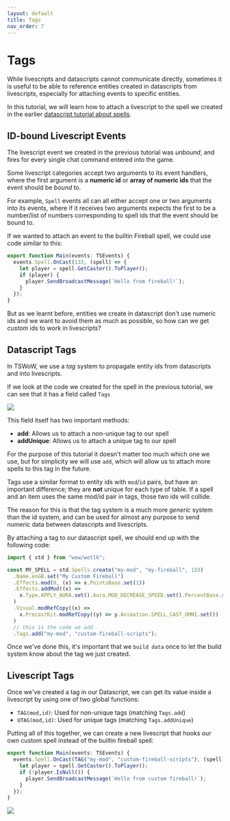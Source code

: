 ```yaml
---
layout: default
title: Tags
nav_order: 7
---
```


# Tags

While livescripts and datascripts cannot communicate directly, sometimes it is useful to be able to reference entities created in datascripts from livescripts, especially for attaching events to specific entities.

In this tutorial, we will learn how to attach a livescript to the spell we created in the earlier [datascript tutorial about spells](./datascript-references).

## ID-bound Livescript Events

The livescript event we created in the previous tutorial was _unbound_, and fires for every single chat command entered into the game.

Some livescript categories accept two arguments to its event handlers, where the first argument is a **numeric id** or **array of numeric ids** that the event should be _bound_ to.

For example, `Spell` events all can all either accept one or two arguments into its events, where if it receives two arguments expects the first to be a number/list of numbers corresponding to spell ids that the event should be bound to.

If we wanted to attach an event to the builtin Fireball spell, we could use code similar to this:

```ts
export function Main(events: TSEvents) {
  events.Spell.OnCast(133, (spell) => {
    let player = spell.GetCaster().ToPlayer();
    if (player) {
      player.SendBroadcastMessage(`Hello from fireball!`);
    }
  });
}
```

But as we learnt before, entities we create in datascript don't use numeric ids and we want to avoid them as much as possible, so how can we get _custom_ ids to work in livescripts?

## Datascript Tags

In TSWoW, we use a _tag_ system to propagate entity ids from datascripts and into livescripts.

If we look at the code we created for the spell in the previous tutorial, we can see that it has a field called `Tags`

<img class="mi ili" src="https://i.imgur.com/d5TR4qD.png" />

This field itself has two important methods:

- **add**: Allows us to attach a non-unique tag to our spell
- **addUnique**: Allows us to attach a unique tag to our spell

For the purpose of this tutorial it doesn't matter too much which one we use, but for simplicity we will use `add`, which will allow us to attach more spells to this tag in the future.

Tags use a similar format to entity ids with `mod`/`id` pairs, but have an important difference; they are **not** unique for each type of table. If a spell and an item uses the same mod/id pair in tags, those two ids will collide.

The reason for this is that the tag system is a much more _generic_ system than the id system, and can be used for almost any purpose to send numeric data between datascripts and livescripts.

By attaching a tag to our datascript spell, we should end up with the following code:

```ts
import { std } from "wow/wotlk";

const MY_SPELL = std.Spells.create("my-mod", "my-fireball", 133)
  .Name.enGB.set("My Custom Fireball")
  .Effects.mod(0, (x) => x.PointsBase.set(1))
  .Effects.addMod((x) =>
    x.Type.APPLY_AURA.set().Aura.MOD_DECREASE_SPEED.set().PercentBase.set(-42)
  )
  .Visual.modRefCopy((x) =>
    x.PrecastKit.modRefCopy((y) => y.Animation.SPELL_CAST_OMNI.set())
  )
  // this is the code we add
  .Tags.add("my-mod", "custom-fireball-scripts");
```

Once we've done this, it's important that we `build data` once to let the build system know about the tag we just created.

## Livescript Tags

Once we've created a tag in our Datascript, we can get its value inside a livescript by using one of two global functions:

- `TAG(mod,id)`: Used for non-unique tags (matching `Tags.add`)
- `UTAG(mod,id)`: Used for unique tags (matching `Tags.addUnique`)

Putting all of this together, we can create a new livescript that hooks our own custom spell instead of the builtin fireball spell:

```ts
export function Main(events: TSEvents) {
  events.Spell.OnCast(TAG("my-mod", "custom-fireball-scripts"), (spell) => {
    let player = spell.GetCaster().ToPlayer();
    if (!player.IsNull()) {
      player.SendBroadcastMessage(`Hello from custom fireball!`);
    }
  });
}
```

<img class="mi ili" src="https://i.imgur.com/YPPGpB2.png" />
